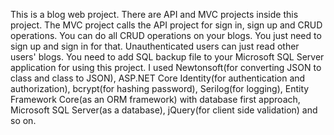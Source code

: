This is a blog web project. There are API and MVC projects inside this project. The MVC project calls the API project for sign in, sign up and CRUD operations. You can
do all CRUD operations on your blogs. You just need to sign up and sign in for that. Unauthenticated users can just read other users' blogs. You need to add SQL 
backup file to your Microsoft SQL Server application for using this project. I used Newtonsoft(for converting JSON to class and class to JSON), ASP.NET Core Identity(for authentication and authorization), bcrypt(for hashing password), Serilog(for logging), Entity Framework Core(as an ORM framework) with database first approach, Microsoft SQL Server(as a database), jQuery(for client side validation) and so on.
